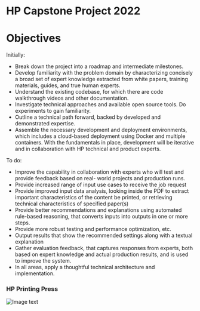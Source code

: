 # HP Capstone Project 2022
# Objectives

Initially:

* Break down the project into a roadmap and intermediate milestones.
* Develop familiarity with the problem domain by characterizing concisely a broad set of expert knowledge extracted from white papers, training materials, guides, and true human experts.
* Understand the existing codebase, for which there are code walkthrough videos and other documentation.
* Investigate technical approaches and available open source tools. Do experiments to gain familiarity.
* Outline a technical path forward, backed by developed and demonstrated expertise.
* Assemble the necessary development and deployment environments, which includes a cloud-based deployment using Docker and multiple containers.
With the fundamentals in place, development will be iterative and in collaboration with HP technical and product experts.

To do:

* Improve the capability in collaboration with experts who will test and provide feedback based on real- world projects and production runs.
* Provide increased range of input use cases to receive the job request
* Provide improved input data analysis, looking inside the PDF to extract important characteristics of the content be printed, or retrieving technical characteristics of specified paper(s)
* Provide better recommendations and explanations using automated rule-based reasoning, that converts inputs into outputs in one or more steps.
* Provide more robust testing and performance optimization, etc.
* Output results that show the recommended settings along with a textual explanation
* Gather evaluation feedback, that captures responses from experts, both based on expert knowledge and actual production results, and is used to improve the system.
* In all areas, apply a thoughtful technical architecture and implementation.

### HP Printing Press
![Image text](https://eecs.oregonstate.edu/capstone/submission/images/7eT52blaD8PtKkGF)
